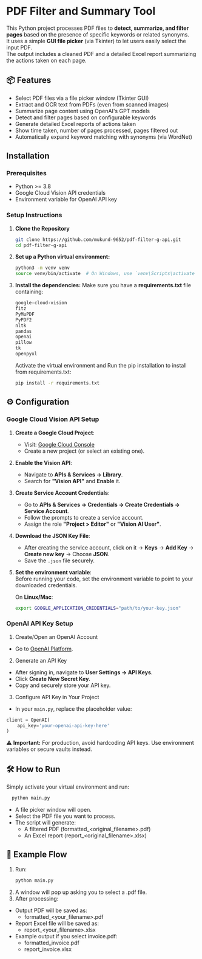 # PDF Filter and Summary Tool

This Python project processes PDF files to **detect, summarize, and filter pages** based on the presence of specific keywords or related synonyms.  
It uses a simple **GUI file picker** (via Tkinter) to let users easily select the input PDF.  
The output includes a cleaned PDF and a detailed Excel report summarizing the actions taken on each page.

## 📦 Features

- Select PDF files via a file picker window (Tkinter GUI)
- Extract and OCR text from PDFs (even from scanned images)
- Summarize page content using OpenAI's GPT models
- Detect and filter pages based on configurable keywords
- Generate detailed Excel reports of actions taken
- Show time taken, number of pages processed, pages filtered out
- Automatically expand keyword matching with synonyms (via WordNet)

## Installation

### Prerequisites
- Python >= 3.8
- Google Cloud Vision API credentials
- Environment variable for OpenAI API key

### Setup Instructions

1. **Clone the Repository**
   ```bash
   git clone https://github.com/mukund-9652/pdf-filter-g-api.git
   cd pdf-filter-g-api
   ```
2. **Set up a Python virtual environment:**
   ```bash
   python3 -m venv venv
   source venv/bin/activate  # On Windows, use `venv\Scripts\activate
   ```
3. **Install the dependencies:**
   Make sure you have a **requirements.txt** file containing:
   ```bash
   google-cloud-vision
   fitz
   PyMuPDF
   PyPDF2
   nltk
   pandas
   openai
   pillow
   tk
   openpyxl
   ```
   Activate the virtual environment and Run the pip installation to install from requirements.txt:
   ```bash
   pip install -r requirements.txt
   ```
## ⚙️ Configuration

### Google Cloud Vision API Setup

1. **Create a Google Cloud Project**:
   - Visit: [Google Cloud Console](https://console.cloud.google.com/)
   - Create a new project (or select an existing one).

2. **Enable the Vision API**:
   - Navigate to **APIs & Services → Library**.
   - Search for **"Vision API"** and **Enable** it.

3. **Create Service Account Credentials**:
   - Go to **APIs & Services → Credentials → Create Credentials → Service Account**.
   - Follow the prompts to create a service account.
   - Assign the role **"Project > Editor"** or **"Vision AI User"**.

4. **Download the JSON Key File**:
   - After creating the service account, click on it → **Keys** → **Add Key** → **Create new key** → Choose **JSON**.
   - Save the `.json` file securely.

5. **Set the environment variable**:  
   Before running your code, set the environment variable to point to your downloaded credentials.

   On **Linux/Mac**:

   ```bash
   export GOOGLE_APPLICATION_CREDENTIALS="path/to/your-key.json"
   ```
### OpenAI API Key Setup

1. Create/Open an OpenAI Account

- Go to [OpenAI Platform](https://platform.openai.com/).

2. Generate an API Key

- After signing in, navigate to **User Settings → API Keys**.
- Click **Create New Secret Key**.
- Copy and securely store your API key.

3. Configure API Key in Your Project

- In your `main.py`, replace the placeholder value:

```python
client = OpenAI(
    api_key='your-openai-api-key-here'
)
```

⚠️ **Important:**
For production, avoid hardcoding API keys. Use environment variables or secure vaults instead.

## 🛠 How to Run
Simply activate your virtual environment and run:

  ```bash
    python main.py
  ```
  - A file picker window will open.
  - Select the PDF file you want to process.
  - The script will generate:
    - A filtered PDF (formatted_<original_filename>.pdf)
    - An Excel report (report_<original_filename>.xlsx)
   
## 🧪 Example Flow
1. Run:
   ```bash
   python main.py
   ```
2. A window will pop up asking you to select a .pdf file.
3. After processing:
  - Output PDF will be saved as:
    - formatted_<your_filename>.pdf
  - Report Excel file will be saved as:
    - report_<your_filename>.xlsx
  - Example output if you select invoice.pdf:
    - formatted_invoice.pdf
    - report_invoice.xlsx
